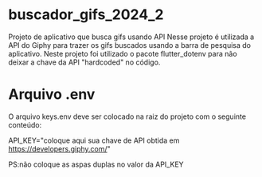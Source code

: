 # buscador_gifs_2024_2

Projeto de aplicativo que busca gifs usando API
Nesse projeto é utilizada a API do Giphy para trazer os gifs buscados usando a barra de pesquisa do aplicativo.
Neste projeto foi utilizado o pacote flutter_dotenv para não deixar a chave da API "hardcoded" no código.

# Arquivo .env

O arquivo keys.env deve ser colocado na raiz do projeto com o seguinte conteúdo:

API_KEY="coloque aqui sua chave de API obtida em https://developers.giphy.com/"

PS:não coloque as aspas duplas no valor da API_KEY


